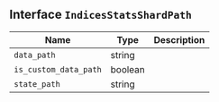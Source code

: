 ## Interface `IndicesStatsShardPath`

| Name | Type | Description |
| - | - | - |
| `data_path` | string | &nbsp; |
| `is_custom_data_path` | boolean | &nbsp; |
| `state_path` | string | &nbsp; |
